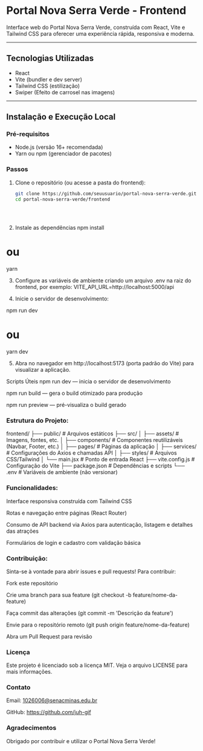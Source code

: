 # Portal Nova Serra Verde - Frontend
 
Interface web do Portal Nova Serra Verde, construída com React, Vite e Tailwind CSS para oferecer uma experiência rápida, responsiva e moderna.
 
---
 
## Tecnologias Utilizadas
 
- React  
- Vite (bundler e dev server)  
- Tailwind CSS (estilização)  
- Swiper (Efeito de carrosel nas imagens)
 
---
 
## Instalação e Execução Local
 
### Pré-requisitos
 
- Node.js (versão 16+ recomendada)  
- Yarn ou npm (gerenciador de pacotes)
 
### Passos
 
1. Clone o repositório (ou acesse a pasta do frontend):  
   ```bash
   git clone https://github.com/seuusuario/portal-nova-serra-verde.git
   cd portal-nova-serra-verde/frontend
 
 
 
2. Instale as dependências
npm install
# ou
yarn
 
3. Configure as variáveis de ambiente criando um arquivo .env na raiz do frontend, por exemplo:
VITE_API_URL=http://localhost:5000/api
 
4. Inicie o servidor de desenvolvimento:
 
 
npm run dev
# ou
yarn dev
 
5. Abra no navegador em http://localhost:5173 (porta padrão do Vite) para visualizar a aplicação.
 
Scripts Úteis
npm run dev — inicia o servidor de desenvolvimento
 
npm run build — gera o build otimizado para produção
 
npm run preview — pré-visualiza o build gerado
 
### Estrutura do Projeto:
 
frontend/
├── public/          # Arquivos estáticos
├── src/
│   ├── assets/      # Imagens, fontes, etc.
│   ├── components/  # Componentes reutilizáveis (Navbar, Footer, etc.)
│   ├── pages/       # Páginas da aplicação
│   ├── services/    # Configurações do Axios e chamadas API
│   ├── styles/      # Arquivos CSS/Tailwind
│   └── main.jsx     # Ponto de entrada React
├── vite.config.js   # Configuração do Vite
├── package.json     # Dependências e scripts
└── .env             # Variáveis de ambiente (não versionar)
 
 
### Funcionalidades:
Interface responsiva construída com Tailwind CSS
 
Rotas e navegação entre páginas (React Router)
 
Consumo de API backend via Axios para autenticação, listagem e detalhes das atrações
 
Formulários de login e cadastro com validação básica
 
 
### Contribuição:
Sinta-se à vontade para abrir issues e pull requests!
Para contribuir:
 
Fork este repositório
 
Crie uma branch para sua feature (git checkout -b feature/nome-da-feature)
 
Faça commit das alterações (git commit -m 'Descrição da feature')
 
Envie para o repositório remoto (git push origin feature/nome-da-feature)
 
Abra um Pull Request para revisão
 
### Licença
Este projeto é licenciado sob a licença MIT. Veja o arquivo LICENSE para mais informações.
 
### Contato
Email: 1026006@senacminas.edu.br
 
GitHub: https://github.com/juh-gif
 
### Agradecimentos
Obrigado por contribuir e utilizar o Portal Nova Serra Verde!
 
 
 
 
 
